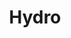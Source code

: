 ---
codehost: https://github.com/hydro-sdk
logohandle: hydro-sdkio
sort: hydro-sdk
title: Hydro
website: https://hydro-sdk.io/
---